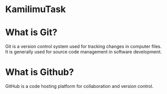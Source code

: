 # KamilimuTask
# What is Git?
Git is a version control system used for tracking changes in computer files. It is generally used for source code management in software development.

# What is Github?
GitHub is a code hosting platform for collaboration and version control.
